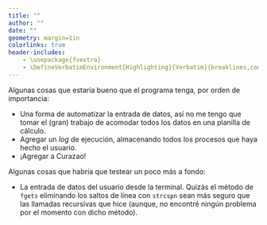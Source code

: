 ```yaml
---
title: ""
author: ""
date: ""
geometry: margin=1in
colorlinks: true
header-includes:
	- \usepackage{fvextra}
	- \DefineVerbatimEnvironment{Highlighting}{Verbatim}{breaklines,commandchars=\\\{\}}
---
```


Algunas cosas que estaría bueno que el programa tenga, por orden de importancia: 

* Una forma de automatizar la entrada de datos, así no me tengo que tomar el (gran) trabajo de acomodar todos los datos en una planilla de cálculo.
* Agregar un *log* de ejecución, almacenando todos los procesos que haya hecho el usuario.
* ¡Agregar a Curazao!

Algunas cosas que habría que testear un poco más a fondo:

* La entrada de datos del usuario desde la terminal. Quizás el método de `fgets` eliminando los saltos de línea con `strcspn` sean más seguro que las llamadas recursivas que hice (aunque, no encontré ningún problema por el momento con dicho método).